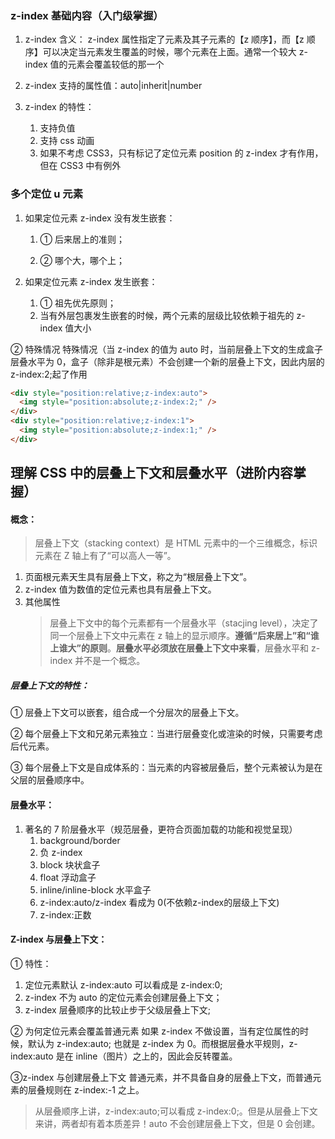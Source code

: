### z-index 基础内容（入门级掌握）

1. z-index 含义：
   z-index 属性指定了元素及其子元素的【z 顺序】，而【z 顺序】可以决定当元素发生覆盖的时候，哪个元素在上面。通常一个较大 z-index 值的元素会覆盖较低的那一个

2. z-index 支持的属性值：auto|inherit|number
3. z-index 的特性：
   1. 支持负值
   2. 支持 css 动画
   3. 如果不考虑 CSS3，只有标记了定位元素 position 的 z-index 才有作用，但在 CSS3 中有例外

### 多个定位 u 元素

1. 如果定位元素 z-index 没有发生嵌套：

   1. ① 后来居上的准则；

   2. ② 哪个大，哪个上；

2. 如果定位元素 z-index 发生嵌套：

   1. ① 祖先优先原则；
   2. 当有外层包裹发生嵌套的时候，两个元素的层级比较依赖于祖先的 z-index 值大小

② 特殊情况
特殊情况（当 z-index 的值为 auto 时，当前层叠上下文的生成盒子层叠水平为 0，盒子（除非是根元素）不会创建一个新的层叠上下文，因此内层的 z-index:2;起了作用

```html
<div style="position:relative;z-index:auto">
  <img style="position:absolute;z-index:2;" />
</div>
<div style="position:relative;z-index:1">
  <img style="position:absolute;z-index:1;" />
</div>
```

## 理解 CSS 中的层叠上下文和层叠水平（进阶内容掌握）

#### 概念：

> 层叠上下文（stacking context）是 HTML 元素中的一个三维概念，标识元素在 Z 轴上有了“可以高人一等”。

1. 页面根元素天生具有层叠上下文，称之为“根层叠上下文”。
2. z-index 值为数值的定位元素也具有层叠上下文。
3. 其他属性
   > 层叠上下文中的每个元素都有一个层叠水平（stacjing level），决定了同一个层叠上下文中元素在 z 轴上的显示顺序。**遵循“后来居上”和“谁上谁大”的原则**。**层叠水平必须放在层叠上下文中来看**，层叠水平和 z-index 并不是一个概念。

##### 层叠上下文的特性：

① 层叠上下文可以嵌套，组合成一个分层次的层叠上下文。

② 每个层叠上下文和兄弟元素独立：当进行层叠变化或渲染的时候，只需要考虑后代元素。

③ 每个层叠上下文是自成体系的：当元素的内容被层叠后，整个元素被认为是在父层的层叠顺序中。

#### 层叠水平：

1. 著名的 7 阶层叠水平（规范层叠，更符合页面加载的功能和视觉呈现）
   1. background/border
   2. 负 z-index
   3. block 块状盒子
   4. float 浮动盒子
   5. inline/inline-block 水平盒子
   6. z-index:auto/z-index 看成为 0(不依赖z-index的层级上下文)
   7. z-index:正数

#### Z-index 与层叠上下文：

① 特性：

1. 定位元素默认 z-index:auto 可以看成是 z-index:0;
2. z-index 不为 auto 的定位元素会创建层叠上下文；
3. z-index 层叠顺序的比较止步于父级层叠上下文;

② 为何定位元素会覆盖普通元素
如果 z-index 不做设置，当有定位属性的时候，默认为 z-index:auto; 也就是 z-index 为 0。而根据层叠水平规则，z-index:auto 是在 inline（图片）之上的，因此会反转覆盖。

③z-index 与创建层叠上下文
普通元素，并不具备自身的层叠上下文，而普通元素的层叠规则在 z-index:-1 之上。

> 从层叠顺序上讲，z-index:auto;可以看成 z-index:0;。但是从层叠上下文来讲，两者却有着本质差异！auto 不会创建层叠上下文，但是 0 会创建。
